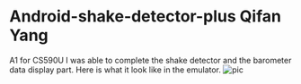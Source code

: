 # Android-shake-detector-plus Qifan Yang
A1 for CS590U
I was able to complete the shake detector and the barometer data display part.
Here is what it look like in the emulator.
![pic](/Con-details.png)
